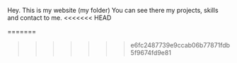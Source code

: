 Hey. This is my website (my folder) You can see there my projects, skills and contact to me.
<<<<<<< HEAD

=======
>>>>>>> e6fc2487739e9ccab06b77871fdb5f9674fd9e81
